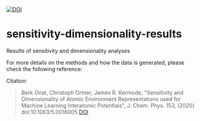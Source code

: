 [![DOI](https://zenodo.org/badge/296652503.svg)](https://zenodo.org/badge/latestdoi/296652503)

# sensitivity-dimensionality-results
Results of sensitivity and dimensionality analyses

For more details on the methods and how the data is generated, please check the following reference:

Citation:
> Berk Onat, Christoph Ortner, James R. Kermode, "Sensitivity and Dimensionality of Atomic Environment Representations used for Machine Learning Interatomic Potentials", J. Chem. Phys. 153, (2020) doi:10.1063/5.0016005 [DOI](https://doi.org/10.1063/5.0016005)
